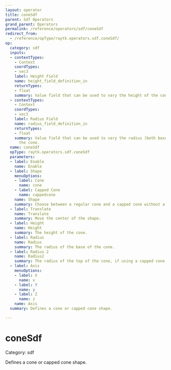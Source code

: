 ```yaml
---
layout: operator
title: coneSdf
parent: Sdf Operators
grand_parent: Operators
permalink: /reference/operators/sdf/coneSdf
redirect_from:
  - /reference/opType/raytk.operators.sdf.coneSdf/
op:
  category: sdf
  inputs:
  - contextTypes:
    - Context
    coordTypes:
    - vec3
    label: Height Field
    name: height_field_definition_in
    returnTypes:
    - float
    summary: Value field that can be used to vary the height of the cone.
  - contextTypes:
    - Context
    coordTypes:
    - vec3
    label: Radius Field
    name: radius_field_definition_in
    returnTypes:
    - float
    summary: Value field that can be used to vary the radius (both base and top) of
      the cone.
  name: coneSdf
  opType: raytk.operators.sdf.coneSdf
  parameters:
  - label: Enable
    name: Enable
  - label: Shape
    menuOptions:
    - label: Cone
      name: cone
    - label: Capped Cone
      name: cappedcone
    name: Shape
    summary: Choose between a regular cone and a capped cone without a tip.
  - label: Translate
    name: Translate
    summary: Move the center of the shape.
  - label: Height
    name: Height
    summary: The height of the cone.
  - label: Radius
    name: Radius
    summary: The radius of the base of the cone.
  - label: Radius 2
    name: Radius2
    summary: The radius of the top of the cone, if using a capped cone.
  - label: Axis
    menuOptions:
    - label: X
      name: x
    - label: Y
      name: y
    - label: Z
      name: z
    name: Axis
  summary: Defines a cone or capped cone shape.

---
```


# coneSdf

Category: sdf



Defines a cone or capped cone shape.